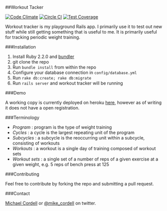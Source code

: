 ##Workout Tacker

[![Code Climate](https://codeclimate.com/github/mcordell/workout-tracker/badges/gpa.svg)](https://codeclimate.com/github/mcordell/workout-tracker)
[![Circle CI](https://circleci.com/gh/mcordell/workout-tracker/tree/master.svg?style=svg)](https://circleci.com/gh/mcordell/workout-tracker/tree/master)
[![Test Coverage](https://codeclimate.com/github/mcordell/workout-tracker/badges/coverage.svg)](https://codeclimate.com/github/mcordell/workout-tracker/coverage)

Workout tracker is my playground Rails app. I primarily use it to test out new
stuff while still getting something that is useful to me. It is primarily
useful for tracking periodic weight training.

###Installation

1. Install Ruby 2.2.0 and [bundler](http://bundler.io/)
2. git clone the repo
3. Run `bundle install` from within the repo
4. Configure your database connection in `config/database.yml`
5. Run `rake db:create; rake db:migrate`
6. Run `rails server` and workout tracker will be running

###Demo

A working copy is currently deployed on heroku
[here](https://workoutstracker.herokuapp.com/), however as of writing it does
not have a open registration.

###Terminology

- _Program_ : program is the type of weight training
- _Cycles_ : a cycle is the largest repeating unit of the program
- _Subcycles_ : a subcycle is the reoccurring unit within a subcycle, consisting
  of workouts
- _Workouts_ : a workout is a single day of training composed of workout sets
- _Workout sets_ : a single set of a number of reps of a given exercise at a given weight,
  e.g. 5 reps of bench press at 125

###Contributing

Feel free to contribute by forking the repo and submitting a pull request.

###Contact

[Michael Cordell](http://mikecordell.com) or
[@mike_cordell](https://twitter.com/mike_cordell) on twitter.

